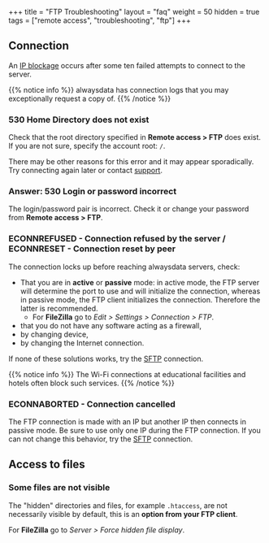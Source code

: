 +++
title = "FTP Troubleshooting"
layout = "faq"
weight = 50
hidden = true
tags = ["remote access", "troubleshooting", "ftp"]
+++

## Connection

An [IP blockage](security/network) occurs after some ten failed attempts to connect to the server.

{{% notice info %}}
alwaysdata has connection logs that you may exceptionally request a copy of.
{{% /notice %}}

### 530 Home Directory does not exist

Check that the root directory specified in **Remote access > FTP** does exist. If you are not sure, specify the account root: `/`.

There may be other reasons for this error and it may appear sporadically. Try connecting again later or contact [support](https://admin.alwaysdata.com/support/add).

### Answer: 530 Login or password incorrect

The login/password pair is incorrect. Check it or change your password from **Remote access > FTP**.

### ECONNREFUSED - Connection refused by the server / ECONNRESET - Connection reset by peer

The connection locks up before reaching alwaysdata servers, check:

- That you are in **active** or **passive** mode: in active mode, the FTP server will determine the port to use and will initialize the connection, whereas in passive mode, the FTP client initializes the connection. Therefore the latter is recommended.
    - For **FileZilla** go to *Edit > Settings > Connection > FTP*.
- that you do not have any software acting as a firewall,
- by changing device,
- by changing the Internet connection.

If none of these solutions works, try the [SFTP](remote-access/sftp) connection.

{{% notice info %}}
The Wi-Fi connections at educational facilities and hotels often block such services.
{{% /notice %}}

### ECONNABORTED - Connection cancelled
The FTP connection is made with an IP but another IP then connects in passive mode. Be sure to use only one IP during the FTP connection.
If you can not change this behavior, try the [SFTP](remote-access/sftp) connection.

## Access to files

### Some files are not visible

The "hidden" directories and files, for example `.htaccess`, are not necessarily visible by default, this is an **option from your FTP client**.

For **FileZilla** go to *Server > Force hidden file display*.
